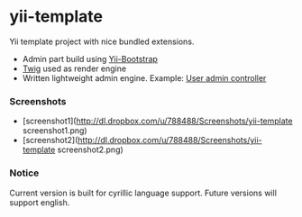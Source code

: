 yii-template
========

Yii template project with nice bundled extensions.

* Admin part build using [Yii-Bootstrap](http://www.cniska.net/yii-bootstrap/)
* [Twig](http://twig.sensiolabs.org/) used as render engine
* Written lightweight admin engine. Example: [User admin controller](https://github.com/m8rge/yii-template/blob/master/protected/controllers/admin/AdminUsersController.php)

### Screenshots
* [screenshot1](http://dl.dropbox.com/u/788488/Screenshots/yii-template screenshot1.png)
* [screenshot2](http://dl.dropbox.com/u/788488/Screenshots/yii-template screenshot2.png)

### Notice
Current version is built for cyrillic language support. Future versions will support english.